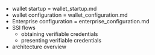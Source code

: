 - wallet startup = wallet_startup.md
- wallet configuration = wallet_configuration.md 
- Enterprise configuration = enterprise_configuration.md
- SSI flows
	- obtaining verifiable credentials
	- presenting verifiable credentials
- architecture overview